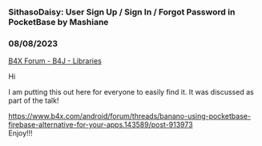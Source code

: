 ### SithasoDaisy: User Sign Up / Sign In / Forgot Password in PocketBase by Mashiane
### 08/08/2023
[B4X Forum - B4J - Libraries](https://www.b4x.com/android/forum/threads/149486/)

Hi  
  
I am putting this out here for everyone to easily find it. It was discussed as part of the talk!  
  
<https://www.b4x.com/android/forum/threads/banano-using-pocketbase-firebase-alternative-for-your-apps.143589/post-913973>  
Enjoy!!!